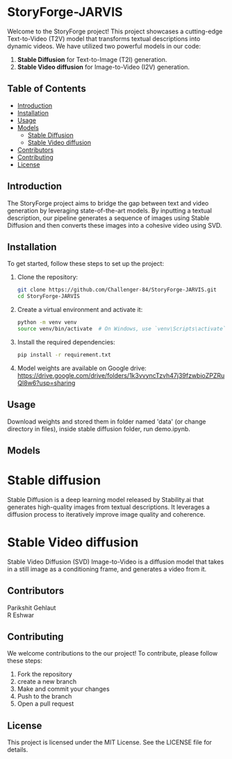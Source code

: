 # StoryForge-JARVIS

Welcome to the StoryForge project! This project showcases a cutting-edge Text-to-Video (T2V) model that transforms textual descriptions into dynamic videos. We have utilized two powerful models in our code:

1. **Stable Diffusion** for Text-to-Image (T2I) generation.
2. **Stable Video diffusion** for Image-to-Video (I2V) generation.

## Table of Contents

- [Introduction](#introduction)
- [Installation](#installation)
- [Usage](#usage)
- [Models](#models)
  - [Stable Diffusion](#stable-diffusion)
  - [Stable Video diffusion](#stable-video-diffusion)
- [Contributors](#contributors)
- [Contributing](#contributing)
- [License](#license)

## Introduction

The StoryForge project aims to bridge the gap between text and video generation by leveraging state-of-the-art models. By inputting a textual description, our pipeline generates a sequence of images using Stable Diffusion and then converts these images into a cohesive video using SVD.

## Installation

To get started, follow these steps to set up the project:

1. Clone the repository:

   ```bash
   git clone https://github.com/Challenger-84/StoryForge-JARVIS.git
   cd StoryForge-JARVIS


   ```

2. Create a virtual environment and activate it:

   ```bash
   python -m venv venv
   source venv/bin/activate  # On Windows, use `venv\Scripts\activate`

   ```

3. Install the required dependencies:

   ```bash
   pip install -r requirement.txt

   ```

4. Model weights are available on Google drive:
   https://drive.google.com/drive/folders/1k3vvyncTzvh47j39fzwbioZPZRuQl8w6?usp=sharing

## Usage

Download weights and stored them in folder named 'data' (or change directory in files), inside stable diffusion folder, run demo.ipynb.

## Models

# Stable diffusion

Stable Diffusion is a deep learning model released by Stability.ai that generates high-quality images from textual descriptions. It leverages a diffusion process to iteratively improve image quality and coherence.

# Stable Video diffusion

Stable Video Diffusion (SVD) Image-to-Video is a diffusion model that takes in a still image as a conditioning frame, and generates a video from it.

## Contributors

Parikshit Gehlaut  
R Eshwar

## Contributing

We welcome contributions to the our project! To contribute, please follow these steps:

1. Fork the repository
2. create a new branch
3. Make and commit your changes
4. Push to the branch
5. Open a pull request

## License

This project is licensed under the MIT License. See the LICENSE file for details.
